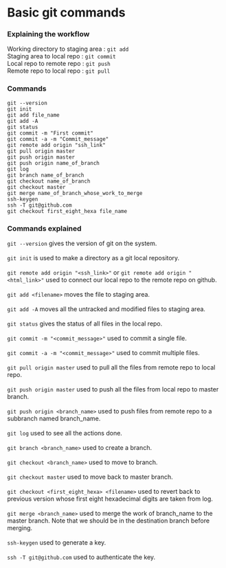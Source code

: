 # Basic git commands

### Explaining the workflow

Working directory to staging area : `git add`</br>
Staging area to local repo : `git commit`</br>
Local repo to remote repo : `git push`</br>
Remote repo to local repo : `git pull`</br>

### Commands
```
git --version
git init
git add file_name
git add -A
git status
git commit -m "First commit"
git commit -a -m "Commit_message"
git remote add origin "ssh_link"
git pull origin master
git push origin master
git push origin name_of_branch
git log
git branch name_of_branch
git checkout name_of_branch
git checkout master
git merge name_of_branch_whose_work_to_merge
ssh-keygen
ssh -T git@github.com
git checkout first_eight_hexa file_name
```

### Commands explained
`git --version` gives the version of git on the system. </br></br>
`git init` is used to make a directory as a git local repository. </br></br>
`git remote add origin "<ssh_link>"` or `git remote add origin "<html_link>"` used to connect our local repo to the remote repo on github. </br></br>
`git add <filename>` moves the file to staging area. </br></br>
`git add -A` moves all the untracked and modified files to staging area. </br></br>
`git status` gives the status of all files in the local repo. </br></br>
`git commit -m "<commit_message>"` used to commit a single file. </br></br>
`git commit -a -m "<commit_message>"` used to commit multiple files. </br></br>
`git pull origin master` used to pull all the files from remote repo to local repo. </br></br>
`git push origin master` used to push all the files from local repo to master branch. </br></br>
`git push origin <branch_name>` used to push files from remote repo to a subbranch named branch_name. </br></br>
`git log` used to see all the actions done. </br></br>
`git branch <branch_name>` used to create a branch. </br></br>
`git checkout <branch_name>` used to move to branch. </br></br>
`git checkout master` used to move back to master branch. </br></br>
`git checkout <first_eight_hexa> <filename>` used to revert back to previous version whose first eight hexadecimal digits are taken from log. </br></br>
`git merge <branch_name>` used to merge the work of branch_name to the master branch. Note that we should be in the destination branch before merging. </br></br>
`ssh-keygen` used to generate a key. </br></br>
`ssh -T git@github.com` used to authenticate the key. </br></br>




